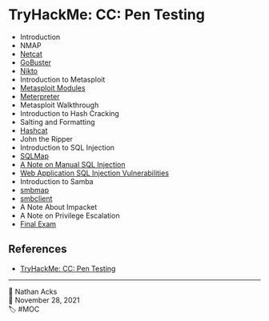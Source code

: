 # TryHackMe: CC: Pen Testing

* Introduction
* NMAP
* [Netcat](../log/2021-11-28-tryhackme-complete-beginner-supplements.md)
* [GoBuster](../log/2021-11-28-tryhackme-complete-beginner-supplements.md)
* [Nikto](../log/2021-11-28-tryhackme-complete-beginner-supplements.md)
* Introduction to Metasploit
* [Metasploit Modules](../log/2021-11-30-tryhackme-complete-beginner-supplements.md)
* [Meterpreter](../log/2021-11-30-tryhackme-complete-beginner-supplements.md)
* Metasploit Walkthrough
* Introduction to Hash Cracking
* Salting and Formatting
* [Hashcat](../log/2021-11-30-tryhackme-complete-beginner-supplements.md)
* John the Ripper
* Introduction to SQL Injection
* [SQLMap](../log/2021-11-30-tryhackme-complete-beginner-supplements.md)
* [A Note on Manual SQL Injection](../log/2021-11-30-tryhackme-complete-beginner-supplements.md)
* [Web Application SQL Injection Vulnerabilities](../log/2021-11-30-tryhackme-complete-beginner-supplements.md)
* Introduction to Samba
* [smbmap](../log/2021-12-02-tryhackme-complete-beginner-supplements.md)
* [smbclient](../log/2021-12-02-tryhackme-complete-beginner-supplements.md)
* A Note About Impacket
* A Note on Privilege Escalation
* [Final Exam](../log/2021-12-02-tryhackme-complete-beginner-supplements.md)

## References

* [TryHackMe: CC: Pen Testing](https://tryhackme.com/room/ccpentesting)

- - - -

👤 Nathan Acks  
📅 November 28, 2021  
🏷️ #MOC
